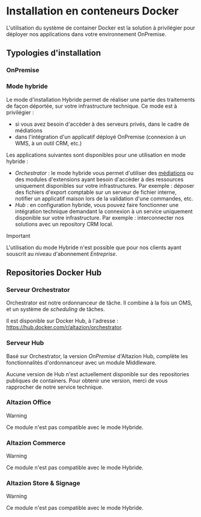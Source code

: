 # Installation en conteneurs Docker

L'utilisation du système de container Docker est la solution à privilégier pour déployer nos applications dans votre environnement OnPremise.

## Typologies d'installation

### OnPremise

### Mode hybride

Le mode d'installation Hybride permet de réaliser une partie des traitements de façon déportée, sur votre infrastructure technique. Ce mode est à privilégier : 

- si vous avez besoin d'accèder à des serveurs privés, dans le cadre de médiations
- dans l'intégration d'un applicatif déployé OnPremise (connexion à un WMS, à un outil CRM, etc.)

Les applications suivantes sont disponibles pour une utilisation en mode hybride :

- _Orchestrator_ : le mode hybride vous permet d'utiliser des [médiations](../edi/index.md) ou des modules d'extensions ayant besoin d'accèder à des ressources uniquement disponibles sur votre infrastructures. Par exemple : déposer des fichiers d'export comptable sur un serveur de fichier interne, notifier un applicatif maison lors de la validation d'une commandes, etc.
- _Hub_ : en configuration hybride, vous pouvez faire fonctionner une intégration technique demandant la connexion à un service uniquement disponible sur votre infrastructure. Par exemple : interconnecter nos solutions avec un repository CRM local.


> [!IMPORTANT]
> L'utilisation du mode Hybride n'est possible que pour nos clients ayant souscrit au niveau d'abonnement _Entreprise_.

## Repositories Docker Hub

### Serveur Orchestrator

Orchestrator est notre ordonnanceur de tâche. Il combine à la fois un OMS, et un système de _scheduling_ de tâches.

Il est disponible sur Docker Hub, à l'adresse : https://hub.docker.com/r/altazion/orchestrator.

### Serveur Hub

Basé sur Orchestrator, la version _OnPremise_ d'Altazion Hub, complète les fonctionnalités d'ordonnanceur avec un module Middleware.

Aucune version de Hub n'est actuellement disponible sur des repositories publiques de containers. Pour obtenir une version, merci de vous rapprocher de notre service technique.

### Altazion Office

> [!WARNING]
> Ce module n'est pas compatible avec le mode Hybride.

### Altazion Commerce

> [!WARNING]
> Ce module n'est pas compatible avec le mode Hybride.


### Altazion Store & Signage

> [!WARNING]
> Ce module n'est pas compatible avec le mode Hybride.
